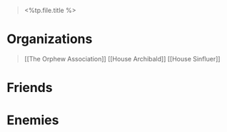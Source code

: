
> <%tp.file.title %>


# Organizations
>[[The Orphew Association]] [[House Archibald]] [[House Sinfluer]]

# Friends
>

# Enemies
>


 



 
